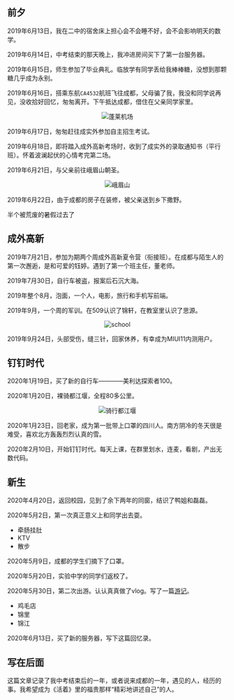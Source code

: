 ## 前夕

2019年6月13日，我在二中的宿舍床上担心会不会睡不好，会不会影响明天的数学。

2019年6月14日，中考结束的那天晚上，我冲进房间买下了第一台服务器。

2019年6月15日，师生参加了毕业典礼。临放学有同学丢给我棒棒糖，没想到那颗糖几乎成为永别。

2019年6月16日，搭乘东航`CA4532`航班飞往成都，父母骗了我，我没和同学说再见，没收拾好回忆，匆匆离开。下午抵达成都，借住在父亲同学家里。
<center>

![蓬莱机场](https://i.loli.net/2020/06/13/jIpFSBCHUh1JnGV.jpg)

</center>
2019年6月17日，匆匆赶往成实外参加自主招生考试。

2019年6月18日，即将踏入成外高新考场时，收到了成实外的录取通知书（平行班）。怀着波澜起伏的心情考完第二场。

2019年6月21日，与父亲前往峨眉山朝圣。
<center>

![峨眉山](https://i.loli.net/2020/06/13/otfj7B38JYCHRyS.jpg)

</center>
2019年6月22日，由于成都的房子在装修，被父亲送到乡下撒野。


半个被荒废的暑假过去了

## 成外高新 

2019年7月21日，参加为期两个周成外高新夏令营（衔接班）。在成都与陌生人的第一次邂逅，是和可爱的钰婷。遇到了第一个班主任，董老师。

2019年7月30日，自行车被盗，报案后石沉大海。

2019年整个8月，泡面，一个人，电影，旅行和手机写前端。

2019年9月，一个周的军训。在509认识了锦轩，在教室里认识了思源。

<center>

![school](https://i.loli.net/2020/06/13/cNxLoX2UsMFWSDK.jpg)

</center>

2019年9月24日，头部受伤，缝三针，回家休养，有幸成为MIUI11内测用户。

## 钉钉时代

2020年1月19日，买了新的自行车————美利达探索者100。

2020年1月20日，裸骑都江堰，全程80多公里。

<center>

![骑行都江堰](https://i.loli.net/2020/06/13/itGvFaNx8Jwhrj2.jpg)

</center>

2020年1月23日，回老家，成为第一批带上口罩的四川人。南方阴冷的冬天很是难受，喜欢北方轰轰烈烈认真的雪。

2020年2月10日，开始钉钉时代。每天上课，在群里划水，连麦，看剧，产出无数代码。

## 新生

2020年4月20日，返回校园，见到了余下两年的同窗，结识了鸭姐和磊磊。

2020年5月2日，第一次真正意义上和同学出去耍。

+ 牵肠挂肚
+ KTV
+ 散步

2020年5月9日，成都的学生们摘下了口罩。

2020年5月20日，实验中学的同学们返校了。

2020年5月30日，第二次出游。认认真真做了vlog。写了一篇[游记](./记五月三十日游.md)。

+ 鸡毛店
+ 锦里
+ 锦江

2020年6月13日，买了新的服务器，写下这篇回忆录。

## 写在后面

这篇文章记录了我中考结束后的一年，或者说来成都的一年，遇见的人，经历的事。我希望成为《活着》里的福贵那样“精彩地讲述自己”的人。